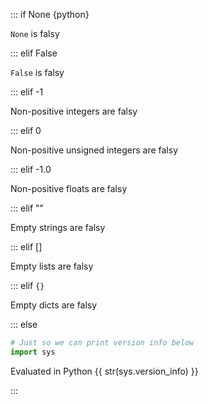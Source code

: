 ::: if None {python}

`None` is falsy

::: elif False

`False` is falsy

::: elif -1

Non-positive integers are falsy

::: elif 0

Non-positive unsigned integers are falsy

::: elif -1.0

Non-positive floats are falsy

::: elif ""

Empty strings are falsy

::: elif []

Empty lists are falsy

::: elif `{}`

Empty dicts are falsy

::: else

```python exec
# Just so we can print version info below
import sys
```

Evaluated in Python {{ str(sys.version_info) }}

:::
